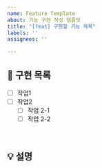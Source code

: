 ```yaml
---
name: Feature Template
about: 기능 구현 작성 템플릿
title: "[feat] 구현할 기능 제목"
labels: ''
assignees: ''

---
```


## 📝 구현 목록

- [ ] 작업1
- [ ] 작업2
    - [ ] 작업 2-1
    - [ ] 작업 2-2

<br>

## 💡 설명
